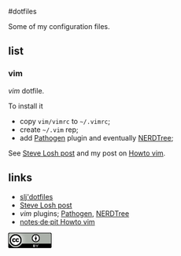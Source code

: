 #dotfiles

Some of my configuration files. 

## list
### vim
*vim* dotfile. 

To install it

* copy `vim/vimrc` to `~/.vimrc`;
* create `~/.vim` rep;
* add [Pathogen][pathogen] plugin and eventually [NERDTree][nerdtree];

See [Steve Losh post][slp] and my post on [Howto vim][notespit-vim].


## links

* [slj'dotfiles](https://bitbucket.org/sjl/dotfiles)
* [Steve Losh post][slp]
* *vim* plugins; [Pathogen][pathogen], [NERDTree][nerdtree]
* [notes·de·pit Howto vim][notespit-vim]

[![CC-BY](cc-by.png)][licence]


[slp]: http://stevelosh.com/blog/2010/09/coming-home-to-vim
[nerdtree]:http://github.com/scrooloose/nerdtree
[pathogen]:http://github.com/tpope/vim-pathogen
[notespit-vim]:http://namok.be/blog/?post/2014/03/14/howto-vim
[licence]:http://creativecommons.org/licenses/by/4.0/


